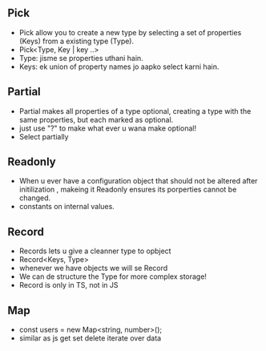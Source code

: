 ## Pick

- Pick allow you to create a new type by selecting a set of properties (Keys) from a existing type (Type).
- Pick<Type, Key | key ..>
- Type: jisme se properties uthani hain.
- Keys: ek union of property names jo aapko select karni hain.

## Partial

- Partial makes all properties of a type optional, creating a type with the same  properties, but each marked as optional.
- just use "?" to make what ever u wana make optional!
- Select partially

## Readonly

- When u ever have a configuration object that should not be altered after initilization , makeing it Readonly ensures its porperties cannot be changed.
- constants on internal values.

## Record

- Records lets u give a cleanner type to opbject
- Record<Keys, Type>
- whenever we have objects we will se Record
- We can de structure the Type for more complex storage!
- Record is only in TS, not in JS

## Map
- const users = new Map<string, number>();
- similar as js get set delete iterate over data